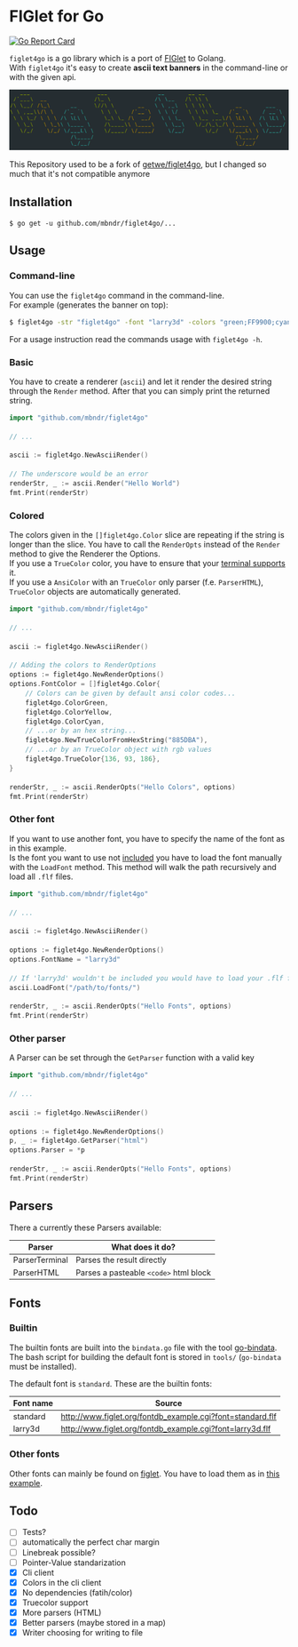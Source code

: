 # FIGlet for Go

[![Go Report Card](https://goreportcard.com/badge/github.com/mbndr/figlet4go)](https://goreportcard.com/report/github.com/mbndr/figlet4go)

`figlet4go` is a go library which is a port of [FIGlet](http://www.figlet.org/) to Golang.  
With `figlet4go` it's easy to create **ascii text banners** in the command-line or with the given api.

![screenshot](./screenshot/figlet4go.png)


This Repository used to be a fork of [getwe/figlet4go](https://github.com/getwe/figlet4go), but I changed so much that it's not compatible anymore

## Installation

```
$ go get -u github.com/mbndr/figlet4go/...
```

## Usage

### Command-line
You can use the `figlet4go` command in the command-line.  
For example (generates the banner on top):
```bash
$ figlet4go -str "figlet4go" -font "larry3d" -colors "green;FF9900;cyan"
```
For a usage instruction read the commands usage with `figlet4go -h`.

### Basic
You have to create a renderer (`ascii`) and let it render the desired string through the `Render` method. After that you can simply print the returned string.
```go
import "github.com/mbndr/figlet4go"

// ...

ascii := figlet4go.NewAsciiRender()

// The underscore would be an error
renderStr, _ := ascii.Render("Hello World")
fmt.Print(renderStr)
```

### Colored
The colors given in the `[]figlet4go.Color` slice are repeating if the string is longer than the slice. You have to call the `RenderOpts` instead of the `Render` method to give the Renderer the Options.  
If you use a `TrueColor` color, you have to ensure that your [terminal supports](https://gist.github.com/XVilka/8346728/) it.  
If you use a `AnsiColor` with an `TrueColor` only parser (f.e. `ParserHTML`), `TrueColor` objects are automatically generated.
```go
import "github.com/mbndr/figlet4go"

// ...

ascii := figlet4go.NewAsciiRender()

// Adding the colors to RenderOptions
options := figlet4go.NewRenderOptions()
options.FontColor = []figlet4go.Color{
	// Colors can be given by default ansi color codes...
	figlet4go.ColorGreen,
	figlet4go.ColorYellow,
	figlet4go.ColorCyan,
	// ...or by an hex string...
	figlet4go.NewTrueColorFromHexString("885DBA"),
	// ...or by an TrueColor object with rgb values
	figlet4go.TrueColor{136, 93, 186},
}

renderStr, _ := ascii.RenderOpts("Hello Colors", options)
fmt.Print(renderStr)
```

### Other font
If you want to use another font, you have to specify the name of the font as in this example.  
Is the font you want to use not [included](#builtin) you have to load the font manually with the `LoadFont` method. This method will walk the path recursively and load all `.flf` files.
```go
import "github.com/mbndr/figlet4go"

// ...

ascii := figlet4go.NewAsciiRender()

options := figlet4go.NewRenderOptions()
options.FontName = "larry3d"

// If 'larry3d' wouldn't be included you would have to load your .flf files like that:
ascii.LoadFont("/path/to/fonts/")

renderStr, _ := ascii.RenderOpts("Hello Fonts", options)
fmt.Print(renderStr)
```

### Other parser
A Parser can be set through the `GetParser` function with a valid key
```go
import "github.com/mbndr/figlet4go"

// ...

ascii := figlet4go.NewAsciiRender()

options := figlet4go.NewRenderOptions()
p, _ := figlet4go.GetParser("html")
options.Parser = *p

renderStr, _ := ascii.RenderOpts("Hello Fonts", options)
fmt.Print(renderStr)
```

## Parsers
There a currently these Parsers available:

| Parser | What does it do?                                                     |
| --------- | ------                                                     |
| ParserTerminal  | Parses the result directly |
| ParserHTML   | Parses a pasteable `<code>` html block  |

## Fonts

### Builtin
The builtin fonts are built into the `bindata.go` file with the tool [go-bindata](https://github.com/jteeuwen/go-bindata).  
The bash script for building the default font is stored in `tools/` (`go-bindata` must be installed).

The default font is `standard`. These are the builtin fonts:

| Font name | Source                                                     |
| --------- | ------                                                     |
| standard  | http://www.figlet.org/fontdb_example.cgi?font=standard.flf |
| larry3d   | http://www.figlet.org/fontdb_example.cgi?font=larry3d.flf  |

### Other fonts
Other fonts can mainly be found on [figlet](http://www.figlet.org). You have to load them as in [this example](#other-font).

## Todo
- [ ] Tests?
- [ ] automatically the perfect char margin
- [ ] Linebreak possible?
- [ ] Pointer-Value standarization
- [x] Cli client
- [x] Colors in the cli client
- [x] No dependencies (fatih/color)
- [x] Truecolor support
- [x] More parsers (HTML)
- [x] Better parsers (maybe stored in a map)
- [x] Writer choosing for writing to file
